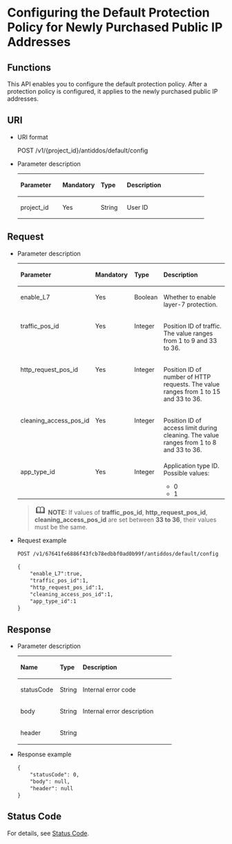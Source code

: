 # Configuring the Default Protection Policy for Newly Purchased Public IP Addresses<a name="antiddos_02_0038"></a>

## Functions<a name="section621837"></a>

This API enables you to configure the default protection policy. After a protection policy is configured, it applies to the newly purchased public IP addresses.

## URI<a name="section5596537"></a>

-   URI format

    POST /v1/\{project\_id\}/antiddos/default/config

-   Parameter description

    <a name="table1988636"></a>
    <table><thead align="left"><tr id="row48062879"><th class="cellrowborder" valign="top" width="22.467753224677534%" id="mcps1.1.5.1.1"><p id="p779118"><a name="p779118"></a><a name="p779118"></a>Parameter</p>
    </th>
    <th class="cellrowborder" valign="top" width="20.537946205379463%" id="mcps1.1.5.1.2"><p id="p63108622"><a name="p63108622"></a><a name="p63108622"></a>Mandatory</p>
    </th>
    <th class="cellrowborder" valign="top" width="14.038596140385962%" id="mcps1.1.5.1.3"><p id="p11524775"><a name="p11524775"></a><a name="p11524775"></a>Type</p>
    </th>
    <th class="cellrowborder" valign="top" width="42.955704429557045%" id="mcps1.1.5.1.4"><p id="p61091552"><a name="p61091552"></a><a name="p61091552"></a>Description</p>
    </th>
    </tr>
    </thead>
    <tbody><tr id="row49468641"><td class="cellrowborder" valign="top" width="22.467753224677534%" headers="mcps1.1.5.1.1 "><p id="p47536979"><a name="p47536979"></a><a name="p47536979"></a>project_id</p>
    </td>
    <td class="cellrowborder" valign="top" width="20.537946205379463%" headers="mcps1.1.5.1.2 "><p id="p25290077"><a name="p25290077"></a><a name="p25290077"></a>Yes</p>
    </td>
    <td class="cellrowborder" valign="top" width="14.038596140385962%" headers="mcps1.1.5.1.3 "><p id="p35230376"><a name="p35230376"></a><a name="p35230376"></a>String</p>
    </td>
    <td class="cellrowborder" valign="top" width="42.955704429557045%" headers="mcps1.1.5.1.4 "><p id="p35088220"><a name="p35088220"></a><a name="p35088220"></a>User ID</p>
    </td>
    </tr>
    </tbody>
    </table>


## Request<a name="section50368838"></a>

-   Parameter description

    <a name="table1660410"></a>
    <table><thead align="left"><tr id="row30785969"><th class="cellrowborder" valign="top" width="30.3%" id="mcps1.1.5.1.1"><p id="p10635570"><a name="p10635570"></a><a name="p10635570"></a>Parameter</p>
    </th>
    <th class="cellrowborder" valign="top" width="18.98%" id="mcps1.1.5.1.2"><p id="p56174843"><a name="p56174843"></a><a name="p56174843"></a>Mandatory</p>
    </th>
    <th class="cellrowborder" valign="top" width="13.94%" id="mcps1.1.5.1.3"><p id="p53868469"><a name="p53868469"></a><a name="p53868469"></a>Type</p>
    </th>
    <th class="cellrowborder" valign="top" width="36.78%" id="mcps1.1.5.1.4"><p id="p1269896"><a name="p1269896"></a><a name="p1269896"></a>Description</p>
    </th>
    </tr>
    </thead>
    <tbody><tr id="row35752731"><td class="cellrowborder" valign="top" width="30.3%" headers="mcps1.1.5.1.1 "><p id="p10290070"><a name="p10290070"></a><a name="p10290070"></a>enable_L7</p>
    </td>
    <td class="cellrowborder" valign="top" width="18.98%" headers="mcps1.1.5.1.2 "><p id="p28189346"><a name="p28189346"></a><a name="p28189346"></a>Yes</p>
    </td>
    <td class="cellrowborder" valign="top" width="13.94%" headers="mcps1.1.5.1.3 "><p id="p1635686"><a name="p1635686"></a><a name="p1635686"></a>Boolean</p>
    </td>
    <td class="cellrowborder" valign="top" width="36.78%" headers="mcps1.1.5.1.4 "><p id="p65381771"><a name="p65381771"></a><a name="p65381771"></a>Whether to enable layer-7 protection.</p>
    </td>
    </tr>
    <tr id="row51565033"><td class="cellrowborder" valign="top" width="30.3%" headers="mcps1.1.5.1.1 "><p id="p16018178"><a name="p16018178"></a><a name="p16018178"></a>traffic_pos_id</p>
    </td>
    <td class="cellrowborder" valign="top" width="18.98%" headers="mcps1.1.5.1.2 "><p id="p22404047"><a name="p22404047"></a><a name="p22404047"></a>Yes</p>
    </td>
    <td class="cellrowborder" valign="top" width="13.94%" headers="mcps1.1.5.1.3 "><p id="p367798481566"><a name="p367798481566"></a><a name="p367798481566"></a>Integer</p>
    </td>
    <td class="cellrowborder" valign="top" width="36.78%" headers="mcps1.1.5.1.4 "><p id="p24544935"><a name="p24544935"></a><a name="p24544935"></a>Position ID of traffic. The value ranges from 1 to 9 and 33 to 36.</p>
    </td>
    </tr>
    <tr id="row19577827"><td class="cellrowborder" valign="top" width="30.3%" headers="mcps1.1.5.1.1 "><p id="p42300179"><a name="p42300179"></a><a name="p42300179"></a>http_request_pos_id</p>
    </td>
    <td class="cellrowborder" valign="top" width="18.98%" headers="mcps1.1.5.1.2 "><p id="p3762492"><a name="p3762492"></a><a name="p3762492"></a>Yes</p>
    </td>
    <td class="cellrowborder" valign="top" width="13.94%" headers="mcps1.1.5.1.3 "><p id="p2257395515612"><a name="p2257395515612"></a><a name="p2257395515612"></a>Integer</p>
    </td>
    <td class="cellrowborder" valign="top" width="36.78%" headers="mcps1.1.5.1.4 "><p id="p56757654"><a name="p56757654"></a><a name="p56757654"></a>Position ID of number of HTTP requests. The value ranges from 1 to 15 and 33 to 36.</p>
    </td>
    </tr>
    <tr id="row41056841"><td class="cellrowborder" valign="top" width="30.3%" headers="mcps1.1.5.1.1 "><p id="p37269850"><a name="p37269850"></a><a name="p37269850"></a>cleaning_access_pos_id</p>
    </td>
    <td class="cellrowborder" valign="top" width="18.98%" headers="mcps1.1.5.1.2 "><p id="p66067912"><a name="p66067912"></a><a name="p66067912"></a>Yes</p>
    </td>
    <td class="cellrowborder" valign="top" width="13.94%" headers="mcps1.1.5.1.3 "><p id="p1659686615617"><a name="p1659686615617"></a><a name="p1659686615617"></a>Integer</p>
    </td>
    <td class="cellrowborder" valign="top" width="36.78%" headers="mcps1.1.5.1.4 "><p id="p15422169"><a name="p15422169"></a><a name="p15422169"></a>Position ID of access limit during cleaning. The value ranges from 1 to 8 and 33 to 36.</p>
    </td>
    </tr>
    <tr id="row4581796"><td class="cellrowborder" valign="top" width="30.3%" headers="mcps1.1.5.1.1 "><p id="p35581233"><a name="p35581233"></a><a name="p35581233"></a>app_type_id</p>
    </td>
    <td class="cellrowborder" valign="top" width="18.98%" headers="mcps1.1.5.1.2 "><p id="p63507614"><a name="p63507614"></a><a name="p63507614"></a>Yes</p>
    </td>
    <td class="cellrowborder" valign="top" width="13.94%" headers="mcps1.1.5.1.3 "><p id="p4066881915621"><a name="p4066881915621"></a><a name="p4066881915621"></a>Integer</p>
    </td>
    <td class="cellrowborder" valign="top" width="36.78%" headers="mcps1.1.5.1.4 "><div class="p" id="p2630238915650"><a name="p2630238915650"></a><a name="p2630238915650"></a>Application type ID. Possible values:<a name="ul2584619815657"></a><a name="ul2584619815657"></a><ul id="ul2584619815657"><li>0</li><li>1</li></ul>
    </div>
    </td>
    </tr>
    </tbody>
    </table>

    >![](public_sys-resources/icon-note.gif) **NOTE:** 
    >If values of  **traffic\_pos\_id**,  **http\_request\_pos\_id**,  **cleaning\_access\_pos\_id**  are set between  **33 to 36**, their values must be the same.


-   Request example

    ```
    POST /v1/67641fe6886f43fcb78edbbf0ad0b99f/antiddos/default/config 
    ```

    ```
    {
        "enable_L7":true,
        "traffic_pos_id":1,
        "http_request_pos_id":1,
        "cleaning_access_pos_id":1,
        "app_type_id":1
    }
    ```


## Response<a name="section50666366"></a>

-   Parameter description

    <a name="table10229816"></a>
    <table><thead align="left"><tr id="row54739329"><th class="cellrowborder" valign="top" width="25.490000000000002%" id="mcps1.1.4.1.1"><p id="p4700647"><a name="p4700647"></a><a name="p4700647"></a>Name</p>
    </th>
    <th class="cellrowborder" valign="top" width="14.89%" id="mcps1.1.4.1.2"><p id="p45208163"><a name="p45208163"></a><a name="p45208163"></a>Type</p>
    </th>
    <th class="cellrowborder" valign="top" width="59.62%" id="mcps1.1.4.1.3"><p id="p37982554"><a name="p37982554"></a><a name="p37982554"></a>Description</p>
    </th>
    </tr>
    </thead>
    <tbody><tr id="row56688054"><td class="cellrowborder" valign="top" width="25.490000000000002%" headers="mcps1.1.4.1.1 "><p id="p28329695"><a name="p28329695"></a><a name="p28329695"></a>statusCode</p>
    </td>
    <td class="cellrowborder" valign="top" width="14.89%" headers="mcps1.1.4.1.2 "><p id="p13003964"><a name="p13003964"></a><a name="p13003964"></a>String</p>
    </td>
    <td class="cellrowborder" valign="top" width="59.62%" headers="mcps1.1.4.1.3 "><p id="p46688182"><a name="p46688182"></a><a name="p46688182"></a>Internal error code</p>
    </td>
    </tr>
    <tr id="row17540457"><td class="cellrowborder" valign="top" width="25.490000000000002%" headers="mcps1.1.4.1.1 "><p id="p11490904"><a name="p11490904"></a><a name="p11490904"></a>body</p>
    </td>
    <td class="cellrowborder" valign="top" width="14.89%" headers="mcps1.1.4.1.2 "><p id="p58348056"><a name="p58348056"></a><a name="p58348056"></a>String</p>
    </td>
    <td class="cellrowborder" valign="top" width="59.62%" headers="mcps1.1.4.1.3 "><p id="p28572113"><a name="p28572113"></a><a name="p28572113"></a>Internal error description</p>
    </td>
    </tr>
    <tr id="row55822426"><td class="cellrowborder" valign="top" width="25.490000000000002%" headers="mcps1.1.4.1.1 "><p id="p25322618"><a name="p25322618"></a><a name="p25322618"></a>header</p>
    </td>
    <td class="cellrowborder" valign="top" width="14.89%" headers="mcps1.1.4.1.2 "><p id="p37866150"><a name="p37866150"></a><a name="p37866150"></a>String</p>
    </td>
    <td class="cellrowborder" valign="top" width="59.62%" headers="mcps1.1.4.1.3 ">&nbsp;&nbsp;</td>
    </tr>
    </tbody>
    </table>


-   Response example

    ```
    {
        "statusCode": 0,
        "body": null,
        "header": null
    }
    ```


## Status Code<a name="section53344112"></a>

For details, see  [Status Code](status-code.md).

